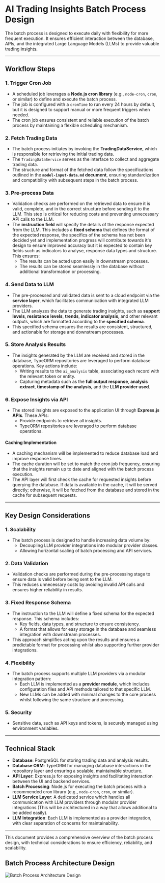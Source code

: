 # AI Trading Insights Batch Process Design

The batch process is designed to execute daily with flexibility for more frequent execution. It ensures efficient interaction between the database, APIs, and the integrated Large Language Models (LLMs) to provide valuable trading insights.

---

## Workflow Steps

### 1. Trigger Cron Job

- A scheduled job leverages a **Node.js cron library** (e.g., `node-cron`, `cron`, or similar) to define and execute the batch process.
- The job is configured with a `cronTime` to run every 24 hours by default, but it is designed to support manual or more frequent triggers when needed.
- The cron job ensures consistent and reliable execution of the batch process by maintaining a flexible scheduling mechanism.

### 2. Fetch Trading Data

- The batch process initiates by invoking the **TradingDataService**, which is responsible for retrieving the initial trading data.
- The `TradingDataService` serves as the interface to collect and aggregate trading data.
- The structure and format of the fetched data follow the specifications outlined in the **`model-input-data.md` document**, ensuring standardization and compatibility with subsequent steps in the batch process.

### 3. Pre-process Data

- Validation checks are performed on the retrieved data to ensure it is valid, complete, and in the correct structure before sending it to the LLM. This step is critical for reducing costs and preventing unnecessary API calls to the LLM.
- The **instruction field** will specify the details of the response expected from the LLM. This includes a **fixed schema** that defines the format of the expected response, the specifics of the schema has not been decided yet and implementation progress will contribute towards it's design to ensure improved accuracy but it is expected to contain key fields such as indicators to analyse, response data types and structure. This ensures:
  - The results can be acted upon easily in downstream processes.
  - The results can be stored seamlessly in the database without additional transformation or processing.

### 4. Send Data to LLM

- The pre-processed and validated data is sent to a cloud endpoint via the **service layer**, which facilitates communication with integrated LLM providers.
- The LLM analyzes the data to generate trading insights, such as **support levels**, **resistance levels**, **trends**, **indicator analysis**, and other relevant outputs, which are formatted according to the **specified schema**.
- This specified schema ensures the results are consistent, structured, and actionable for storage and downstream processes.

### 5. Store Analysis Results

- The insights generated by the LLM are received and stored in the database, TypeORM repositories are leveraged to perform database operations. Key actions include:
  - Writing results to the `ai_analysis` table, associating each record with the relevant token or entity.
  - Capturing metadata such as the **full output response**, **analysis extract**, **timestamp of the analysis**, and the **LLM provider used**.

### 6. Expose Insights via API

- The stored insights are exposed to the application UI through **Express.js APIs**. These APIs:
  - Provide endpoints to retrieve all insights.
  - TypeORM repositories are leveraged to perform database operations.

#### Caching Implementation

- A caching mechanism will be implemented to reduce database load and improve response times.
- The cache duration will be set to match the cron job frequency, ensuring that the insights remain up to date and aligned with the batch process execution.
- The API layer will first check the cache for requested insights before querying the database. If data is available in the cache, it will be served directly; otherwise, it will be fetched from the database and stored in the cache for subsequent requests.

---

## Key Design Considerations

### 1. Scalability

- The batch process is designed to handle increasing data volume by:
  - Decoupling LLM provider integrations into modular provider classes.
  - Allowing horizontal scaling of batch processing and API services.

### 2. Data Validation

- Validation checks are performed during the pre-processing stage to ensure data is valid before being sent to the LLM.
- This reduces unnecessary costs by avoiding invalid API calls and ensures higher reliability in results.

### 3. Fixed Response Schema

- The instruction to the LLM will define a fixed schema for the expected response. This schema includes:
  - Key fields, data types, and structure to ensure consistency.
  - A format that allows for easy storage in the database and seamless integration with downstream processes.
- This approach simplifies acting upon the results and ensures a predictable format for processing whilst also supporting further provider integrations.

### 4. Flexibility

- The batch process supports multiple LLM providers via a modular integration pattern:
  - Each LLM is implemented as a **provider module**, which includes configuration files and API methods tailored to that specific LLM.
  - New LLMs can be added with minimal changes to the core process whilst following the same structure and processing.

### 5. Security

- Sensitive data, such as API keys and tokens, is securely managed using environment variables.

---

## Technical Stack

- **Database**: PostgreSQL for storing trading data and analysis results.
- **Database ORM**: TypeORM for managing database interactions in the repository layer and ensuring a scalable, maintainable structure.
- **API Layer**: Express.js for exposing insights and facilitating interaction between the UI and backend services.
- **Batch Processing**: Node.js for executing the batch process with a recommended cron library (e.g., `node-cron`, `cron`, or similar).
- **LLM Service Layer**: A dedicated service which handles all communication with LLM providers through modular provider integrations (This will be architectured in a way that allows additional to be added easily).
- **LLM Integration**: Each LLM is implemented as a provider integration, with clear separation of concerns for maintainability.

---

This document provides a comprehensive overview of the batch process design, with technical considerations to ensure efficiency, reliability, and scalability.

## Batch Process Architecture Design

![Batch Process Architecture Design](images/ai-trading-insights-batch-process-architecture-design.svg)
